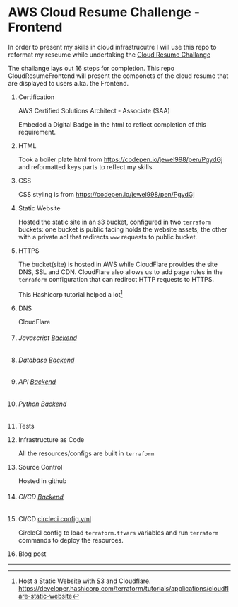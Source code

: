 # AWS Cloud Resume Challenge - Frontend
In  order to present my skills in cloud infrastrucutre I will use this repo to reformat my reseume while undertaking the [ Cloud Resume Challange](https://cloudresumechallenge.dev/docs/the-challenge/aws/)

The challange lays out 16 steps for completion. This repo CloudResumeFrontend will present the componets of the cloud resume that are displayed to users a.ka. the Frontend.

1. Certification

    AWS Certified Solutions Architect - Associate (SAA)
    
    Embeded a Digital Badge in the html to reflect completion of this requirement.

2. HTML

    Took a boiler plate html from https://codepen.io/jewel998/pen/PgydGj and reformatted keys parts to reflect my skills.

3. CSS

    CSS styling is from https://codepen.io/jewel998/pen/PgydGj

4. Static Website 

    Hosted the static site in an s3 bucket, configured in two `terraform` buckets: one bucket is public facing holds the website assets; the other with a private acl that redirects `www` requests to public bucket. 

5. HTTPS

    The bucket(site) is hosted in AWS while CloudFlare provides the site DNS, SSL and CDN. CloudFlare also allows us to add page rules in the `terraform` configuration that can redirect  HTTP requests to HTTPS.
    
    This Hashicorp tutorial helped a lot[^1]

6. DNS
    
    CloudFlare

 7. ###### Javascript [Backend](https://github.com/eacheamp/CloudResumeBackend)

 8. ###### Database [Backend](https://github.com/eacheamp/CloudResumeBackend)

 9. ###### API [Backend](https://github.com/eacheamp/CloudResumeBackend)
    
 10. ###### Python [Backend](https://github.com/eacheamp/CloudResumeBackend)

11. Tests

12. Infrastructure as Code

    All the resources/configs are built in `terraform`

13. Source Control 

    Hosted in github

14. ###### CI/CD [Backend](https://github.com/eacheamp/CloudResumeBackend)

15. CI/CD [circleci config.yml](https://github.com/eacheamp/CloudResumeFrontend/tree/main/.circleci)

    CircleCI config to load `terraform.tfvars` variables and run `terraform` commands to deploy the resources.

16. Blog post
---
[^1]: Host a Static Website with S3 and Cloudflare. https://developer.hashicorp.com/terraform/tutorials/applications/cloudflare-static-website
